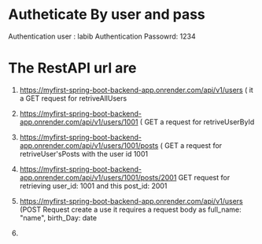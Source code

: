 
# Autheticate By user and pass
Authentication user : labib
Authentication Passowrd: 1234

# The RestAPI url are 
1. https://myfirst-spring-boot-backend-app.onrender.com/api/v1/users ( it a GET request for retriveAllUsers
2. https://myfirst-spring-boot-backend-app.onrender.com/api/v1/users/1001 ( GET a request for retriveUserById
3. https://myfirst-spring-boot-backend-app.onrender.com/api/v1/users/1001/posts ( GET a request for retriveUser'sPosts with the user id 1001
4. https://myfirst-spring-boot-backend-app.onrender.com/api/v1/users/1001/posts/2001 GET request for retrieving user_id: 1001 and this post_id: 2001

5. https://myfirst-spring-boot-backend-app.onrender.com/api/v1/users (POST Request create a use it requires a request body as full_name: "name", birth_Day: date

6. 
